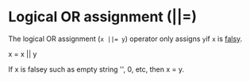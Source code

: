 # Logical OR assignment (||=)

The logical OR assignment (`x ||= y`) operator only assigns `y`if `x` is [falsy](https://developer.mozilla.org/en-US/docs/Glossary/Falsy).

x  = x || y 

If x is falsey such as empty string '', 0, etc, then x = y. 

